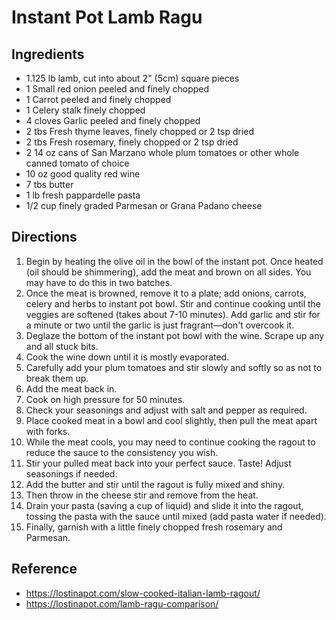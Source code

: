 # Instant Pot Lamb Ragu

## Ingredients

* 1.125 lb lamb, cut into about 2" (5cm) square pieces
* 1 Small red onion peeled and finely chopped
* 1 Carrot peeled and finely chopped
* 1 Celery stalk finely chopped
* 4 cloves Garlic peeled and finely chopped
* 2 tbs Fresh thyme leaves, finely chopped or 2 tsp dried
* 2 tbs Fresh rosemary, finely chopped or 2 tsp dried
* 2 14 oz cans of San Marzano whole plum tomatoes or other whole canned tomato of choice
* 10 oz good quality red wine
* 7 tbs butter
* 1 lb fresh pappardelle pasta
* 1/2 cup finely graded Parmesan or Grana Padano cheese

## Directions

1. Begin by heating the olive oil in the bowl of the instant pot. Once heated (oil should be shimmering), add the meat and brown on all sides. You may have to do this in two batches.
2. Once the meat is browned, remove it to a plate; add onions, carrots, celery and herbs to instant pot bowl. Stir and continue cooking until the veggies are softened (takes about 7-10 minutes). Add garlic and stir for a minute or two until the garlic is just fragrant—don't overcook it.
3. Deglaze the bottom of the instant pot bowl with the wine. Scrape up any and all stuck bits.
4. Cook the wine down until it is mostly evaporated.
5. Carefully add your plum tomatoes and stir slowly and softly so as not to break them up.
6. Add the meat back in.
7. Cook on high pressure for 50 minutes.
8. Check your seasonings and adjust with salt and pepper as required.
9. Place cooked meat in a bowl and cool slightly, then pull the meat apart with forks.
10. While the meat cools, you may need to continue cooking the ragout to reduce the sauce to the consistency you wish.
11. Stir your pulled meat back into your perfect sauce. Taste! Adjust seasonings if needed.
12. Add the butter and stir until the ragout is fully mixed and shiny.
13. Then throw in the cheese stir and remove from the heat.
14. Drain your pasta (saving a cup of liquid) and slide it into the ragout, tossing the pasta with the sauce until mixed (add pasta water if needed).
15. Finally, garnish with a little finely chopped fresh rosemary and Parmesan.

## Reference

* <https://lostinapot.com/slow-cooked-italian-lamb-ragout/>
* <https://lostinapot.com/lamb-ragu-comparison/>
